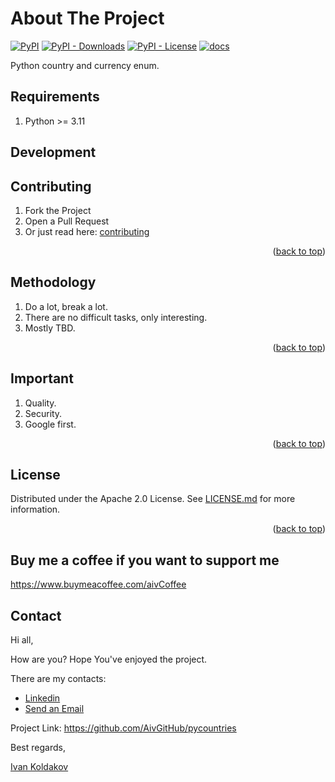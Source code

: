 # About The Project
[![PyPI](https://img.shields.io/pypi/v/pycountries?logo=python&logoColor=white)][pypi_proj]
[![PyPI - Downloads](https://img.shields.io/pypi/dm/pycountries?logo=python&logoColor=white)][pypi_proj]
[![PyPI - License](https://img.shields.io/pypi/l/pycountries?logo=open-source-initiative&logoColor=white)](https://github.com/AivGitHub/pycountries/blob/main/LICENSE.md)
[![docs](https://img.shields.io/readthedocs/pycountries?logo=readthedocs&logoColor=white)][documentation]

Python country and currency enum.

## Requirements

1. Python >= 3.11

## Development

## Contributing

1. Fork the Project
2. Open a Pull Request
3. Or just read here: [contributing](https://docs.github.com/en/get-started/quickstart/contributing-to-projects)

<p align="right">(<a href="#top">back to top</a>)</p>

## Methodology

1. Do a lot, break a lot.
2. There are no difficult tasks, only interesting.
3. Mostly TBD.

<p align="right">(<a href="#top">back to top</a>)</p>

## Important

1. Quality.
2. Security.
3. Google first.

<p align="right">(<a href="#top">back to top</a>)</p>

## License

Distributed under the Apache 2.0 License. See [LICENSE.md](LICENSE.md) for more information.

<p align="right">(<a href="#top">back to top</a>)</p>

## Buy me a coffee if you want to support me

https://www.buymeacoffee.com/aivCoffee

## Contact

Hi all,

How are you? Hope You've enjoyed the project.

There are my contacts:

- [Linkedin](https://www.linkedin.com/in/aiv/)
- [Send an Email](mailto:coldie322@gmail.com?subject=[GitHub]-qworpa)

Project Link: https://github.com/AivGitHub/pycountries

Best regards,

[Ivan Koldakov](https://www.linkedin.com/in/aiv/)


[pypi_proj]: https://pypi.org/project/pycountries/
[documentation]: https://pycountries.readthedocs.io

